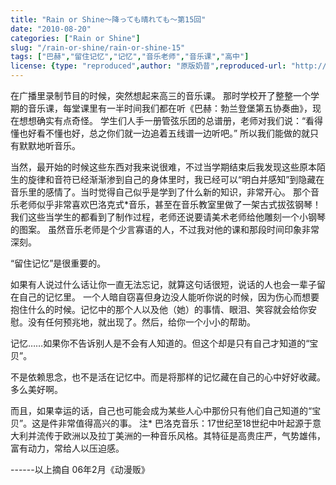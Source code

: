 ```yaml
---
title: "Rain or Shine～降っても晴れても〜第15回"
date: "2010-08-20"
categories: ["Rain or Shine"]
slug: "/rain-or-shine/rain-or-shine-15"
tags: ["巴赫","留住记忆","记忆","音乐老师","音乐课","高中"]
license: {type: "reproduced",author: "原版奶昔",reproduced-url: "http://spaces.msn.com/shinnsama/blog/cns!4E2F09F0EF53C369!1548.entry",reproduced-website: "あだち充の屋根裏部屋"}
---
```


在广播里录制节目的时候，突然想起来高三的音乐课。 那时学校开了整整一个学期的音乐课，每堂课里有一半时间我们都在听《巴赫：勃兰登堡第五协奏曲》，现在想想确实有点奇怪。 学生们人手一册管弦乐团的总谱册，老师对我们说：“看得懂也好看不懂也好，总之你们就一边追着五线谱一边听吧。” 所以我们能做的就只有默默地听音乐。  
  
当然，最开始的时候这些东西对我来说很难，不过当学期结束后我发现这些原本陌生的旋律和音符已经渐渐渗到自己的身体里时，我已经可以“明白并感知”到隐藏在音乐里的感情了。当时觉得自己似乎是学到了什么新的知识，非常开心。 那个音乐老师似乎非常喜欢巴洛克式\*音乐，甚至在音乐教室里做了一架古式拔弦钢琴！ 我们这些当学生的都看到了制作过程，老师还说要请美术老师给他雕刻一个小钢琴的图案。 虽然音乐老师是个少言寡语的人，不过我对他的课和那段时间印象非常深刻。  
  
“留住记忆”是很重要的。  
  
如果有人说过什么话让你一直无法忘记，就算这句话很短，说话的人也会一辈子留在自己的记忆里。 一个人暗自窃喜但身边没人能听你说的时候，因为伤心而想要抱住什么的时候。记忆中的那个人以及他（她）的事情、眼泪、笑容就会给你安慰。没有任何预兆地，就出现了。然后，给你一个小小的帮助。  
  
记忆……如果你不告诉别人是不会有人知道的。但这个却是只有自己才知道的“宝贝”。  
  
不是依赖思念，也不是活在记忆中。而是将那样的记忆藏在自己的心中好好收藏。多么美好啊。  
  
而且，如果幸运的话，自己也可能会成为某些人心中那份只有他们自己知道的“宝贝”。这是件非常值得高兴的事。 注\* 巴洛克音乐：17世纪至18世纪中叶起源于意大利并流传于欧洲以及拉丁美洲的一种音乐风格。其特征是高贵庄严，气势雄伟，富有动力，常给人以压迫感。  
  
\------以上摘自 06年2月《动漫贩》

